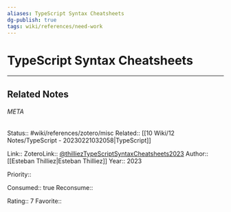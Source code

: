 ```yaml
---
aliases: TypeScript Syntax Cheatsheets
dg-publish: true
tags: wiki/references/need-work 
---
```

# TypeScript Syntax Cheatsheets
---

## Related Notes




###### META
Status:: #wiki/references/zotero/misc
Related:: [[10 Wiki/12 Notes/TypeScript - 20230221032058\|TypeScript]]

Link:: 
ZoteroLink:: [@thilliezTypeScriptSyntaxCheatsheets2023](zotero://select/items/@thilliezTypeScriptSyntaxCheatsheets2023)
Author:: [[Esteban Thilliez\|Esteban Thilliez]]
Year:: 2023

Priority:: 

Consumed:: true
Reconsume:: 

Rating:: 7
Favorite:: 
